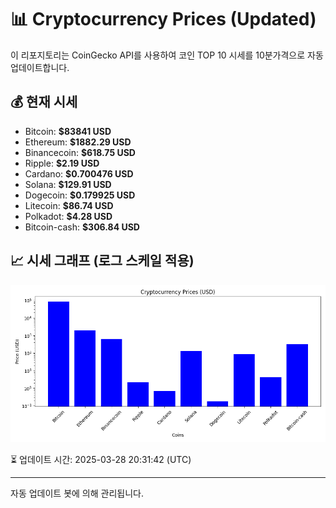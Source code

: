 
# 📊 Cryptocurrency Prices (Updated)

이 리포지토리는 CoinGecko API를 사용하여 코인 TOP 10 시세를 10분가격으로 자동 업데이트합니다.

## 💰 현재 시세
- Bitcoin: **$83841 USD**
- Ethereum: **$1882.29 USD**
- Binancecoin: **$618.75 USD**
- Ripple: **$2.19 USD**
- Cardano: **$0.700476 USD**
- Solana: **$129.91 USD**
- Dogecoin: **$0.179925 USD**
- Litecoin: **$86.74 USD**
- Polkadot: **$4.28 USD**
- Bitcoin-cash: **$306.84 USD**

## 📈 시세 그래프 (로그 스케일 적용)
![Crypto Prices](crypto_prices.png)

⏳ 업데이트 시간: 2025-03-28 20:31:42 (UTC)

---
자동 업데이트 봇에 의해 관리됩니다.
